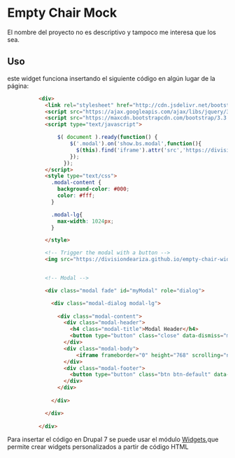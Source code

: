 # Empty Chair Mock
El nombre del proyecto no es descriptivo y tampoco me interesa que los sea.

## Uso

este widget funciona insertando el siguiente código en algún lugar de la página:

```html
          <div>
            <link rel="stylesheet" href="http://cdn.jsdelivr.net/bootstrap/3.3.5/css/bootstrap.css">
            <script src="https://ajax.googleapis.com/ajax/libs/jquery/3.2.1/jquery.min.js"></script>
            <script src="https://maxcdn.bootstrapcdn.com/bootstrap/3.3.7/js/bootstrap.min.js"></script>
            <script type="text/javascript">

                $( document ).ready(function() {
                    $('.modal').on('show.bs.modal',function(){      
                      $(this).find('iframe').attr('src','https://divisiondeariza.github.io/empty-chair-widgets/#!/');
                    });
                  });
            </script>
            <style type="text/css">
              .modal-content {
                background-color: #000;
                color: #fff;
              }

              .modal-lg{
                max-width: 1024px;
              }

            </style>

            <!-- Trigger the modal with a button -->
            <img src="https://divisiondeariza.github.io/empty-chair-widgets/images/action_buttons/piloto.png" style="width:100%;"  data-toggle="modal" data-target="#myModal">


            <!-- Modal -->

            <div class="modal fade" id="myModal" role="dialog">

              <div class="modal-dialog modal-lg">
              
                <div class="modal-content">
                  <div class="modal-header">
                    <h4 class="modal-title">Modal Header</h4>
                    <button type="button" class="close" data-dismiss="modal">&times;</button>
                  </div>
                  <div class="modal-body">
                      <iframe frameborder="0" height="768" scrolling="no" src="" width="800"></iframe>
                  </div>
                  <div class="modal-footer">
                    <button type="button" class="btn btn-default" data-dismiss="modal">Close</button>
                  </div>
                </div>
                
              </div>

            </div>
            
          </div>
```


Para insertar el código en Drupal 7 se puede usar el módulo [Widgets](https://www.drupal.org/project/widgets),que permite crear widgets personalizados a partir de código HTML 
